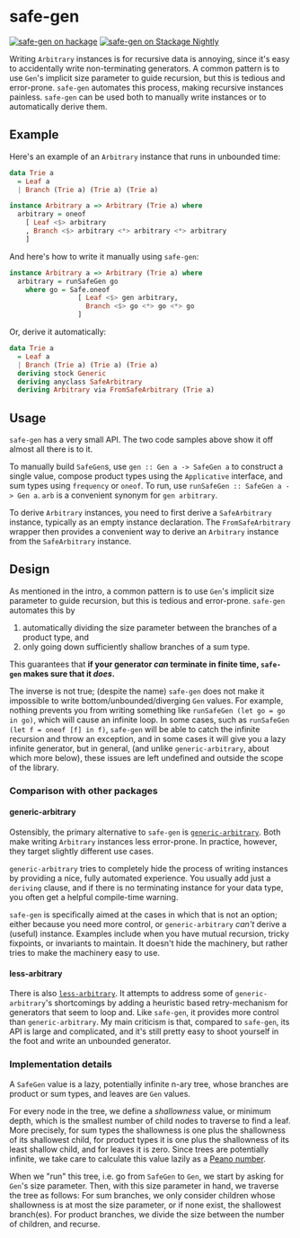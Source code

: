 # safe-gen

[![safe-gen on hackage](https://img.shields.io/hackage/v/safe-gen)](http://hackage.haskell.org/package/safe-gen)
[![safe-gen on Stackage Nightly](https://stackage.org/package/safe-gen/badge/nightly)](https://stackage.org/nightly/package/safe-gen)

Writing `Arbitrary` instances is for recursive data is annoying, since it's easy to accidentally write non-terminating generators.
A common pattern is to use `Gen`'s implicit size parameter to guide recursion, but this is tedious and error-prone.
`safe-gen` automates this process, making recursive instances painless.
`safe-gen` can be used both to manually write instances or to automatically derive them.

## Example

Here's an example of an `Arbitrary` instance that runs in unbounded time:

```haskell
data Trie a
  = Leaf a
  | Branch (Trie a) (Trie a) (Trie a)

instance Arbitrary a => Arbitrary (Trie a) where
  arbitrary = oneof
    [ Leaf <$> arbitrary
    , Branch <$> arbitrary <*> arbitrary <*> arbitrary
    ]
```

And here's how to write it manually using `safe-gen`:

```haskell
instance Arbitrary a => Arbitrary (Trie a) where
  arbitrary = runSafeGen go
    where go = Safe.oneof
                 [ Leaf <$> gen arbitrary,
                   Branch <$> go <*> go <*> go
                 ]
```

Or, derive it automatically:

```haskell
data Trie a
  = Leaf a
  | Branch (Trie a) (Trie a) (Trie a)
  deriving stock Generic
  deriving anyclass SafeArbitrary
  deriving Arbitrary via FromSafeArbitrary (Trie a)
```

## Usage

`safe-gen` has a very small API. The two code samples above show it off almost all there is to it.

To manually build `SafeGen`s, use `gen :: Gen a -> SafeGen a` to construct a single value, compose product types using the `Applicative` interface, and sum types using `frequency` or `oneof`.
To run, use `runSafeGen :: SafeGen a -> Gen a`.
`arb` is a convenient synonym for `gen arbitrary`.

To derive `Arbitrary` instances, you need to first derive a `SafeArbitrary` instance, typically as an empty instance declaration.
The `FromSafeArbitrary` wrapper then provides a convenient way to derive an `Arbitrary` instance from the `SafeArbitrary` instance.

## Design

As mentioned in the intro, a common pattern is to use `Gen`'s implicit size parameter to guide recursion, but this is tedious and error-prone.
`safe-gen` automates this by
  1. automatically dividing the size parameter between the branches of a product type, and
  2. only going down sufficiently shallow branches of a sum type.

This guarantees that **if your generator _can_ terminate in finite time, `safe-gen` makes sure that it _does_.**

The inverse is not true; (despite the name) `safe-gen` does not make it impossible to write bottom/unbounded/diverging `Gen` values.
For example, nothing prevents you from writing something like `runSafeGen (let go = go in go)`, which will cause an infinite loop.
In some cases, such as `runSafeGen (let f = oneof [f] in f)`, `safe-gen` will be able to catch the infinite recursion and throw an exception, and in some cases it will give you a lazy infinite generator, but in general, (and unlike `generic-arbitrary`, about which more below), these issues are left undefined and outside the scope of the library.

### Comparison with other packages

#### generic-arbitrary

Ostensibly, the primary alternative to `safe-gen` is [`generic-arbitrary`](https://hackage.haskell.org/package/generic-arbitrary).
Both make writing `Arbitrary` instances less error-prone.
In practice, however, they target slightly different use cases.

`generic-arbitrary` tries to completely hide the process of writing instances by providing a nice, fully automated experience.
You usually add just a `deriving` clause, and if there is no terminating instance for your data type, you often get a helpful compile-time warning.

`safe-gen` is specifically aimed at the cases in which that is not an option; either because you need more control, or `generic-arbitrary` _can't_ derive a (useful) instance.
Examples include when you have mutual recursion, tricky fixpoints, or invariants to maintain.
It doesn't hide the machinery, but rather tries to make the machinery easy to use.

#### less-arbitrary

There is also [`less-arbitrary`](https://github.com/mgajda/less-arbitrary).
It attempts to address some of `generic-arbitrary`'s shortcomings by adding a heuristic based retry-mechanism for generators that seem to loop and.
Like `safe-gen`, it provides more control than `generic-arbitrary`.
My main criticism is that, compared to `safe-gen`, its API is large and complicated, and it's still pretty easy to shoot yourself in the foot and write an unbounded generator.

### Implementation details

A `SafeGen` value is a lazy, potentially infinite n-ary tree, whose branches are product or sum types, and leaves are `Gen` values.

For every node in the tree, we define a _shallowness_ value, or minimum depth, which is the smallest number of child nodes to traverse to find a leaf.
More precisely, for sum types the shallowness is one plus the shallowness of its shallowest child, for product types it is one plus the shallowness of its least shallow child, and for leaves it is zero.
Since trees are potentially infinite, we take care to calculate this value lazily as a [Peano number](https://wiki.haskell.org/Peano_numbers).

When we "run" this tree, i.e. go from `SafeGen` to `Gen`, we start by asking for `Gen`'s size parameter.
Then, with this size parameter in hand, we traverse the tree as follows:
For sum branches, we only consider children whose shallowness is at most the size parameter, or if none exist, the shallowest branch(es).
For product branches, we divide the size between the number of children, and recurse.
